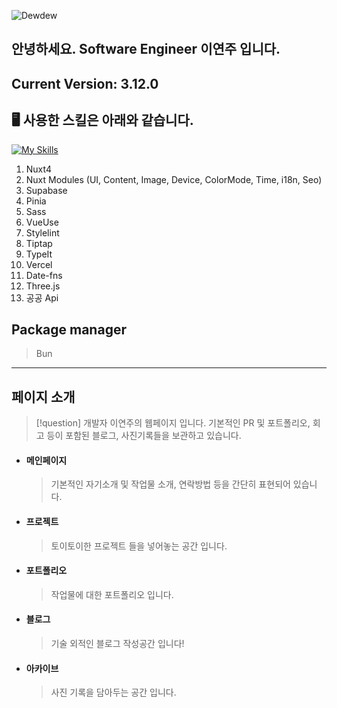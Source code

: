 ![Dewdew](./.github/assets/logo_github.png)

## 안녕하세요. Software Engineer 이연주 입니다.

## Current Version: 3.12.0

## 🖥️ 사용한 스킬은 아래와 같습니다.

[![My Skills](https://skillicons.dev/icons?i=nuxtjs,vue,supabase,vercel,vite,ts,js,postgres,html,sass,vscode,vim,github)](https://skillicons.dev)

1. Nuxt4
2. Nuxt Modules (UI, Content, Image, Device, ColorMode, Time, i18n, Seo)
3. Supabase
4. Pinia
5. Sass
6. VueUse
7. Stylelint
8. Tiptap
9. TypeIt
10. Vercel
11. Date-fns
12. Three.js
13. 공공 Api

## Package manager
> Bun

---

## 페이지 소개

> [!question] 개발자 이연주의 웹페이지 입니다.
> 기본적인 PR 및 포트폴리오, 회고 등이 포함된 블로그, 사진기록들을 보관하고 있습니다.

- #### 메인페이지
  > 기본적인 자기소개 및 작업물 소개, 연락방법 등을 간단히 표현되어 있습니다.

- #### 프로젝트
  > 토이토이한 프로젝트 들을 넣어놓는 공간 입니다.

- #### 포트폴리오
  > 작업물에 대한 포트폴리오 입니다.

- #### 블로그
  > 기술 외적인 블로그 작성공간 입니다!

- #### 아카이브
  > 사진 기록을 담아두는 공간 입니다.
